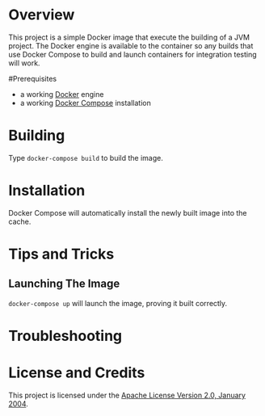 # Overview
This project is a simple Docker image that execute the building of a JVM project.  The Docker engine
is available to the container so any builds that use Docker Compose to build and launch containers 
for integration testing will work.

#Prerequisites
* a working [Docker](http://docker.io) engine
* a working [Docker Compose](http://docker.io) installation

# Building
Type `docker-compose build` to build the image.

# Installation
Docker Compose will automatically install the newly built image into the cache.

# Tips and Tricks

## Launching The Image

`docker-compose up` will launch the image, proving it built correctly.

# Troubleshooting

# License and Credits
This project is licensed under the [Apache License Version 2.0, January 2004](http://www.apache.org/licenses/).

